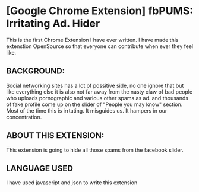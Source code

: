 <h1>[Google Chrome Extension] fbPUMS: Irritating Ad. Hider</h1>

This is the first Chrome Extension I have ever written. I have made this extenstion OpenSource so that everyone can contribute when ever they feel like.

<h2>BACKGROUND:</h2>

Social networking sites has a lot of possitive side, no one ignore that but like everything else it is also not far away from the nasty claw of bad people who uploads pornographic and various other spams as ad. and thousands of fake profile come up on the slider of "People you may know" section. Most of the time this is irrtating. It misguides us. It hampers in our concentration.

<h2>ABOUT THIS EXTENSION:</h2>

This extension is going to hide all those spams from the facebook slider.

<h2>LANGUAGE USED</h2>

I have used javascript and json to write this extension
